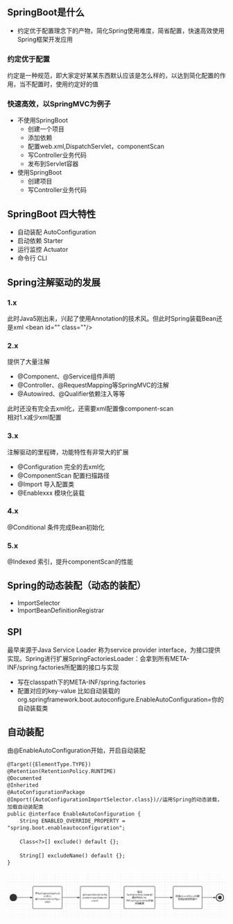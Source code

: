 ## SpringBoot是什么

- 约定优于配置理念下的产物，简化Spring使用难度，简省配置，快速高效使用Spring框架开发应用
### 约定优于配置
约定是一种规范，即大家定好某某东西默认应该是怎么样的，以达到简化配置的作用，当不配置时，使用约定好的值
### 快速高效，以SpringMVC为例子
- 不使用SpringBoot
  - 创建一个项目
  - 添加依赖
  - 配置web.xml,DispatchServlet，componentScan
  - 写Controller业务代码
  - 发布到Servlet容器
- 使用SpringBoot
  - 创建项目
  - 写Controller业务代码

## SpringBoot 四大特性

- 自动装配 AutoConfiguration
- 启动依赖 Starter
- 运行监控 Actuator
- 命令行 CLI

## Spring注解驱动的发展
### 1.x
此时Java5刚出来，兴起了使用Annotation的技术风。但此时Spring装载Bean还是xml
\<bean id="" class=""/\>

### 2.x 
提供了大量注解
- @Component、@Service组件声明
- @Controller、@RequestMapping等SpringMVC的注解
- @Autowired、@Qualifier依赖注入等等


此时还没有完全去xml化，还需要xml配置像component-scan<br>
相对1.x减少xml配置

### 3.x
注解驱动的里程碑，功能特性有非常大的扩展
- @Configuration 完全的去xml化
- @ComponentScan 配置扫描路径
- @Import 导入配置类
- @Enablexxx 模块化装载

### 4.x
@Conditional 条件完成Bean初始化

### 5.x
@Indexed 索引，提升componentScan的性能

## Spring的动态装配（动态的装配）
- ImportSelector
- ImportBeanDefinitionRegistrar

## SPI 
最早来源于Java Service Loader 称为service provider interface，为接口提供实现。Spring进行扩展SpringFactoriesLoader：会拿到所有META-INF/spring.factories所配置的接口与实现
- 写在classpath下的META-INF/spring.factories
- 配置对应的key-value 比如自动装载的 org.springframework.boot.autoconfigure.EnableAutoConfiguration=你的自动装载类

## 自动装配
由@EnableAutoConfiguration开始，开启自动装配
```
@Target({ElementType.TYPE})
@Retention(RetentionPolicy.RUNTIME)
@Documented
@Inherited
@AutoConfigurationPackage
@Import({AutoConfigurationImportSelector.class})//运用Spring的动态装载，加载自动装配类
public @interface EnableAutoConfiguration {
    String ENABLED_OVERRIDE_PROPERTY = "spring.boot.enableautoconfiguration";

    Class<?>[] exclude() default {};

    String[] excludeName() default {};
}
```

![enableAutoConfiguration](enableAutoConfiguration.png)
